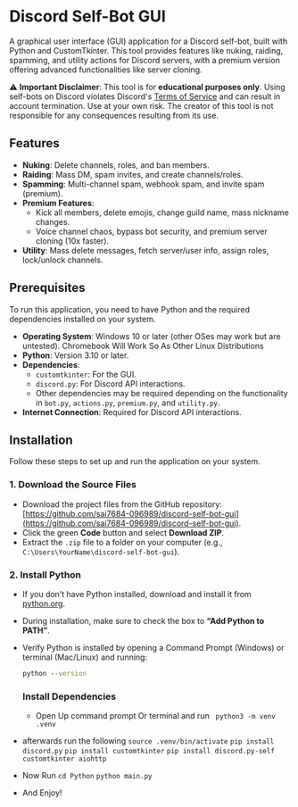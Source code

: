 # Discord Self-Bot GUI

A graphical user interface (GUI) application for a Discord self-bot, built with Python and CustomTkinter. This tool provides features like nuking, raiding, spamming, and utility actions for Discord servers, with a premium version offering advanced functionalities like server cloning.

⚠️ **Important Disclaimer**: This tool is for **educational purposes only**. Using self-bots on Discord violates Discord's [Terms of Service](https://discord.com/terms) and can result in account termination. Use at your own risk. The creator of this tool is not responsible for any consequences resulting from its use.

## Features

- **Nuking**: Delete channels, roles, and ban members.
- **Raiding**: Mass DM, spam invites, and create channels/roles.
- **Spamming**: Multi-channel spam, webhook spam, and invite spam (premium).
- **Premium Features**:
  - Kick all members, delete emojis, change guild name, mass nickname changes.
  - Voice channel chaos, bypass bot security, and premium server cloning (10x faster).
- **Utility**: Mass delete messages, fetch server/user info, assign roles, lock/unlock channels.

## Prerequisites

To run this application, you need to have Python and the required dependencies installed on your system.

- **Operating System**: Windows 10 or later (other OSes may work but are untested). Chromebook Will Work So As Other Linux Distributions
- **Python**: Version 3.10 or later.
- **Dependencies**:
  - `customtkinter`: For the GUI.
  - `discord.py`: For Discord API interactions.
  - Other dependencies may be required depending on the functionality in `bot.py`, `actions.py`, `premium.py`, and `utility.py`.
- **Internet Connection**: Required for Discord API interactions.

## Installation

Follow these steps to set up and run the application on your system.

### 1. Download the Source Files
- Download the project files from the GitHub repository: [https://github.com/sai7684-096989/discord-self-bot-gui](https://github.com/sai7684-096989/discord-self-bot-gui).
- Click the green **Code** button and select **Download ZIP**.
- Extract the `.zip` file to a folder on your computer (e.g., `C:\Users\YourName\discord-self-bot-gui`).

### 2. Install Python
- If you don’t have Python installed, download and install it from [python.org](https://www.python.org/downloads/).
- During installation, make sure to check the box to **“Add Python to PATH”**.
- Verify Python is installed by opening a Command Prompt (Windows) or terminal (Mac/Linux) and running:
  ```cmd
  python --version
  ```
  ### Install Dependencies

  - Open Up command prompt Or terminal and run
``` python3 -m venv .venv```
- afterwards run the following
```source .venv/bin/activate```
```pip install discord.py```
```pip install customtkinter```
```pip install discord.py-self customtkinter aiohttp ```
- Now Run
  ```cd Python```
  ```python main.py```
- And Enjoy!
